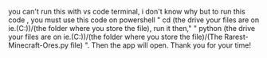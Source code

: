 you can't run this with vs code terminal, i don't know why but to run this code , you must use this code on powershell " cd (the drive your files are on ie.(C:))/(the folder where you store the file), run it then," " python (the drive your files are on ie.(C:))/(the folder where you store the file)/(The Rarest-Minecraft-Ores.py file) ". Then the app will open. Thank you for your time!